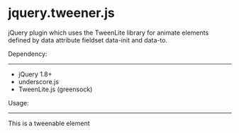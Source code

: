 jquery.tweener.js
=================

jQuery plugin which uses the TweenLite library for animate elements defined by 
data attribute fieldset data-init and data-to.

Dependency:
___________
  - jQuery 1.8+
  - underscore.js
  - TweenLite.js (greensock)
  
Usage:
______
  <div id="tween_element" data-init="{x:-100, y:-100, alpha:0}" data-to="{x:0, y:0, ease:'Elastic.easeOut'}">
    This is a tweenable element
  </div>
